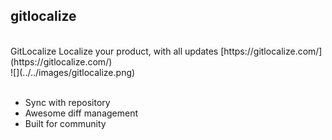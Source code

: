 ## gitlocalize

<br>

<div class="card">
  <div class="card-text">
    <span class="title">GitLocalize</span>
    <span class="description">Localize your product, with all updates</span>
    [https://gitlocalize.com/](https://gitlocalize.com/)
  </div>
  ![](../../images/gitlocalize.png)
</div>

<br>

- Sync with repository
- Awesome diff management
- Built for community
